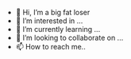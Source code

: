 - 👋 Hi, I’m a big fat loser
- 👀 I’m interested in ...
- 🌱 I’m currently learning ...
- 💞️ I’m looking to collaborate on ...
- 📫 How to reach me..

<!---
mhvargas73/mhvargas73 is a ✨ special ✨ repository because its `README.md` (this file) appears on your GitHub profile.
You can click the Preview link to take a look at your changes.
--->

